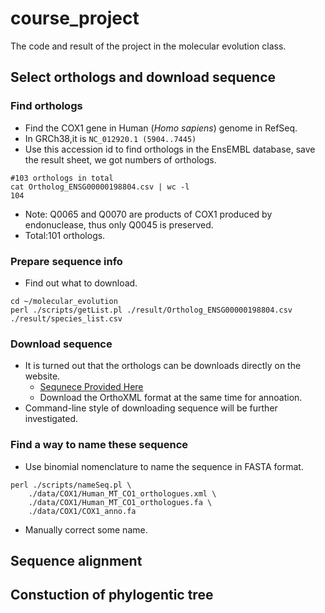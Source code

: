 # course_project
The code and result of the project in the molecular evolution class.
## Select orthologs and download sequence
### Find orthologs
* Find the COX1 gene in Human (*Homo sapiens*) genome in RefSeq.
* In GRCh38,it is `NC_012920.1 (5904..7445) `
* Use this accession id to find orthologs in the EnsEMBL database, save the result sheet, we got numbers of orthologs.
```{bash}
#103 orthologs in total
cat Ortholog_ENSG00000198804.csv | wc -l
104
```
* Note: Q0065 and Q0070 are products of COX1 produced by endonuclease, thus only Q0045 is preserved.
* Total:101 orthologs.
### Prepare sequence info
* Find out what to download.
```{bash}
cd ~/molecular_evolution
perl ./scripts/getList.pl ./result/Ortholog_ENSG00000198804.csv ./result/species_list.csv
```
### Download sequence
* It is turned out that the orthologs can be downloads directly on the website.
    * [Sequnece Provided Here](http://asia.ensembl.org/Homo_sapiens/Gene/Compara_Ortholog?db=core;g=ENSG00000198804;r=MT:5904-7445;t=ENST00000361624)
    * Download the OrthoXML format at the same time for annoation.
* Command-line style of downloading sequence will be further investigated.

### Find a way to name these sequence
* Use binomial nomenclature to name the sequence in FASTA format.
```{bash}
perl ./scripts/nameSeq.pl \
    ./data/COX1/Human_MT_CO1_orthologues.xml \
    ./data/COX1/Human_MT_CO1_orthologues.fa \
    ./data/COX1/COX1_anno.fa
```
* Manually correct some name.

## Sequence alignment

## Constuction of phylogentic tree